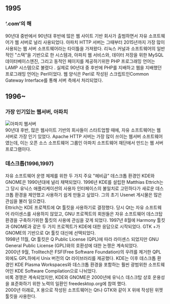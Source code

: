 ## 1995

### ‘.com’의 해

90년대 중반에서 90년대 후반에 많은 웹 사이트 기반 회사가 출범하면서 자유 소프트웨어가 웹 서버로 널리 사용되었다. 아파치 HTTP 서버는 그때부터 2015년까지 가장 많이 사용되는 웹 서버 소프트웨어라는 타이틀을 가져왔다. 리눅스 커널과 소프트웨어의 일반적인 "스택"을 기반으로 한 시스템과, 아파치 웹 서비스와, 데이터 저장을 위한 MySQL 데이터베이스엔진, 그리고 동적인 페이지를 제공하기위한 PHP 프로그래밍 언어는 LAMP 시스템으로 불렸다 . 실제로 90년대 중 후반에 PHP를 지배하고 웹을 지배했던 프로그래밍 언어는 Perl이었다. 웹 양식은 Perl로 작성된 스크립트인Common Gateway Interface를 통해 서버 측에서 처리되었다.

## 1996~

### 가장 인기있는 웹서버, 아파치

![아파치 웹서버](http://www.bloter.net/wp-content/uploads/2016/06/Navercast_Apache_Software_Foundation_01-800x323.png)  
90년대 후반, 많은 웹사이트 기반의 회사들이 스타트업할 때에, 자유 소프트웨어는 웹 서버로 가장 인기 있었다. Apache HTTP 서버는 가장 많이 쓰이는 웹서버 소프트웨어였는데, 이는 오픈 소스 소프트웨어 그룹인 아파치 소프트웨어 재단에서 만드는 웹 서버 프로그램이다.

### 데스크톱\(1996,1997\)

자유 소프트웨어 운영 체제를 위한 두 가지 주요 "헤비급" 데스크톱 환경인 KDE와 GNOME은 1990년대에 널리 채택되었다. 1996년 KDE를 설립한 Matthias Ettrich는 그 당시 유닉스 애플리케이션의 사용자 인터페이스의 불일치로 고민하다가 새로운 데스크톱 환경을 제안했고 사용하기 쉽게 만들고 싶었다. 그의 초기 Usenet 게시물은 많은 관심을 불러 일으켰다.  
Ettrich는 KDE 프로젝트에 Qt 툴킷을 사용하기로 결정했다. 당시 Qt는 자유 소프트웨어 라이센스를 사용하지 않았고, GNU 프로젝트의 회원들은 자유 소프트웨어 데스크탑 환경을 구축하기위한 툴킷의 사용에 관심을 갖게 되었다. 1997년 8월에 Harmony  툴킷과 GNOME과 같은 두 가지 프로젝트가 KDE에 대한 응답으로 시작되었다. GTK +가 GNOME의 기반으로 Qt 툴킷 대신에 선택되었다.  
1998년 11월, Qt 툴킷은 Q Public License \(QPL\)에 따라 라이센스 되었지만 GNU General Public License \(GPL\)와의 호환성에 대한 논쟁은 계속되었다.  
2000년 9월, Trolltech은 FSF\(Free Software Foundation\)의 우려를 제거한 QPL외에도 GPL하에서 Unix 버전의 Qt 라이브러리를 제공했다. KDE는 이후 데스크톱 환경인 KDE Plasma Workspaces와 데스크톱 환경을 포함하는 훨씬 광범위한 소프트웨어인 KDE Software Compilation으로 나뉘었다.  
비록 경쟁은 계속되었지만, KDE와 GNOME은 2000년에 유닉스 데스크탑 상호 운용성을 표준화하기 위한 노력의 일환인 freedesktop.org에 참여 했다.  
2000년 이래로, X 용으로 작성된 소프트웨어는 Qt나 GTK와 같이 X 위에 작성된 위젯 툴킷을 사용한다.
